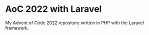 # AoC 2022 with Laravel

My Advent of Code 2022 repository written in PHP with the Laravel framework.
